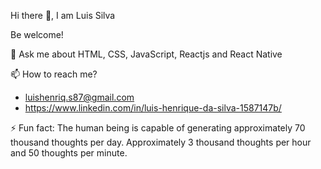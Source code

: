 Hi there 👋, I am Luis Silva

Be welcome!

💬 Ask me about HTML, CSS, JavaScript, Reactjs and React Native

📫 How to reach me?
- luishenriq.s87@gmail.com  
- https://www.linkedin.com/in/luis-henrique-da-silva-1587147b/

⚡ Fun fact: The human being is capable of generating approximately 70 thousand thoughts per day. 
            Approximately 3 thousand thoughts per hour and 50 thoughts per minute.

